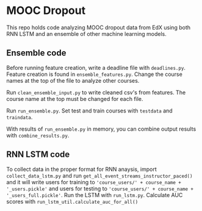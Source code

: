 # MOOC Dropout
This repo holds code analyzing MOOC dropout data from EdX
using both RNN LSTM and an ensemble of other machine learning models.

## Ensemble code
Before running feature creation, write a deadline file with `deadlines.py`.
Feature creation is found in `ensemble_features.py`.
Change the course names at the top of the file to analyze other courses.

Run `clean_ensemble_input.py` to write cleaned csv's from features.
The course name at the top must be changed for each file.

Run `run_ensemble.py`. Set test and train courses with `testdata` and `traindata`.

With results of `run_ensemble.py` in memory, you can combine output results with `combine_results.py`.


## RNN LSTM code
To collect data in the proper format for RNN anaysis, import `collect_data_lstm.py`
and run `get_all_event_streams_instructor_paced()`
and it will write users for training to `'course_users/' + course_name + '_users.pickle'`
and users for testing to `'course_users/' + course_name + '_users_full.pickle'`.
Run the LSTM with `run_lstm.py`.
Calculate AUC scores with `run_lstm_util.calculate_auc_for_all()`
